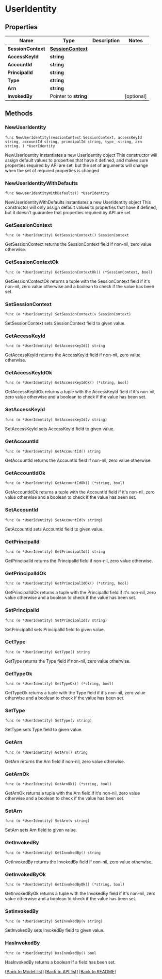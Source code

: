 # UserIdentity

## Properties

Name | Type | Description | Notes
------------ | ------------- | ------------- | -------------
**SessionContext** | [**SessionContext**](SessionContext.md) |  | 
**AccessKeyId** | **string** |  | 
**AccountId** | **string** |  | 
**PrincipalId** | **string** |  | 
**Type** | **string** |  | 
**Arn** | **string** |  | 
**InvokedBy** | Pointer to **string** |  | [optional] 

## Methods

### NewUserIdentity

`func NewUserIdentity(sessionContext SessionContext, accessKeyId string, accountId string, principalId string, type_ string, arn string, ) *UserIdentity`

NewUserIdentity instantiates a new UserIdentity object
This constructor will assign default values to properties that have it defined,
and makes sure properties required by API are set, but the set of arguments
will change when the set of required properties is changed

### NewUserIdentityWithDefaults

`func NewUserIdentityWithDefaults() *UserIdentity`

NewUserIdentityWithDefaults instantiates a new UserIdentity object
This constructor will only assign default values to properties that have it defined,
but it doesn't guarantee that properties required by API are set

### GetSessionContext

`func (o *UserIdentity) GetSessionContext() SessionContext`

GetSessionContext returns the SessionContext field if non-nil, zero value otherwise.

### GetSessionContextOk

`func (o *UserIdentity) GetSessionContextOk() (*SessionContext, bool)`

GetSessionContextOk returns a tuple with the SessionContext field if it's non-nil, zero value otherwise
and a boolean to check if the value has been set.

### SetSessionContext

`func (o *UserIdentity) SetSessionContext(v SessionContext)`

SetSessionContext sets SessionContext field to given value.


### GetAccessKeyId

`func (o *UserIdentity) GetAccessKeyId() string`

GetAccessKeyId returns the AccessKeyId field if non-nil, zero value otherwise.

### GetAccessKeyIdOk

`func (o *UserIdentity) GetAccessKeyIdOk() (*string, bool)`

GetAccessKeyIdOk returns a tuple with the AccessKeyId field if it's non-nil, zero value otherwise
and a boolean to check if the value has been set.

### SetAccessKeyId

`func (o *UserIdentity) SetAccessKeyId(v string)`

SetAccessKeyId sets AccessKeyId field to given value.


### GetAccountId

`func (o *UserIdentity) GetAccountId() string`

GetAccountId returns the AccountId field if non-nil, zero value otherwise.

### GetAccountIdOk

`func (o *UserIdentity) GetAccountIdOk() (*string, bool)`

GetAccountIdOk returns a tuple with the AccountId field if it's non-nil, zero value otherwise
and a boolean to check if the value has been set.

### SetAccountId

`func (o *UserIdentity) SetAccountId(v string)`

SetAccountId sets AccountId field to given value.


### GetPrincipalId

`func (o *UserIdentity) GetPrincipalId() string`

GetPrincipalId returns the PrincipalId field if non-nil, zero value otherwise.

### GetPrincipalIdOk

`func (o *UserIdentity) GetPrincipalIdOk() (*string, bool)`

GetPrincipalIdOk returns a tuple with the PrincipalId field if it's non-nil, zero value otherwise
and a boolean to check if the value has been set.

### SetPrincipalId

`func (o *UserIdentity) SetPrincipalId(v string)`

SetPrincipalId sets PrincipalId field to given value.


### GetType

`func (o *UserIdentity) GetType() string`

GetType returns the Type field if non-nil, zero value otherwise.

### GetTypeOk

`func (o *UserIdentity) GetTypeOk() (*string, bool)`

GetTypeOk returns a tuple with the Type field if it's non-nil, zero value otherwise
and a boolean to check if the value has been set.

### SetType

`func (o *UserIdentity) SetType(v string)`

SetType sets Type field to given value.


### GetArn

`func (o *UserIdentity) GetArn() string`

GetArn returns the Arn field if non-nil, zero value otherwise.

### GetArnOk

`func (o *UserIdentity) GetArnOk() (*string, bool)`

GetArnOk returns a tuple with the Arn field if it's non-nil, zero value otherwise
and a boolean to check if the value has been set.

### SetArn

`func (o *UserIdentity) SetArn(v string)`

SetArn sets Arn field to given value.


### GetInvokedBy

`func (o *UserIdentity) GetInvokedBy() string`

GetInvokedBy returns the InvokedBy field if non-nil, zero value otherwise.

### GetInvokedByOk

`func (o *UserIdentity) GetInvokedByOk() (*string, bool)`

GetInvokedByOk returns a tuple with the InvokedBy field if it's non-nil, zero value otherwise
and a boolean to check if the value has been set.

### SetInvokedBy

`func (o *UserIdentity) SetInvokedBy(v string)`

SetInvokedBy sets InvokedBy field to given value.

### HasInvokedBy

`func (o *UserIdentity) HasInvokedBy() bool`

HasInvokedBy returns a boolean if a field has been set.


[[Back to Model list]](../README.md#documentation-for-models) [[Back to API list]](../README.md#documentation-for-api-endpoints) [[Back to README]](../README.md)


